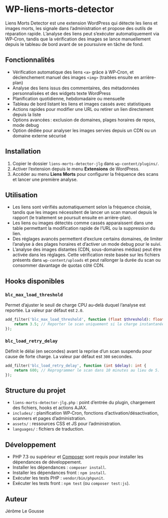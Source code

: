 # WP-liens-morts-detector

Liens Morts Detector est une extension WordPress qui détecte les liens et images morts, les signale dans l’administration et propose des outils de réparation rapide. L’analyse des liens peut s’exécuter automatiquement via WP‑Cron, tandis que la vérification des images se lance manuellement depuis le tableau de bord avant de se poursuivre en tâche de fond.

## Fonctionnalités
- Vérification automatique des liens `<a>` grâce à WP‑Cron, et déclenchement manuel des images `<img>` (traitées ensuite en arrière-plan)
- Analyse des liens issus des commentaires, des métadonnées personnalisées et des widgets texte WordPress
- Planification quotidienne, hebdomadaire ou mensuelle
- Tableau de bord listant les liens et images cassés avec statistiques
- Actions rapides pour modifier une URL ou retirer un lien directement depuis la liste
- Options avancées : exclusion de domaines, plages horaires de repos, mode debug
- Option dédiée pour analyser les images servies depuis un CDN ou un domaine externe sécurisé

## Installation
1. Copier le dossier `liens-morts-detector-jlg` dans `wp-content/plugins/`.
2. Activer l’extension depuis le menu **Extensions** de WordPress.
3. Accéder au menu **Liens Morts** pour configurer la fréquence des scans et lancer une première analyse.

## Utilisation
- Les liens sont vérifiés automatiquement selon la fréquence choisie, tandis que les images nécessitent de lancer un scan manuel depuis le rapport (le traitement se poursuit ensuite en arrière-plan).
- Les liens ou images détectés comme cassés apparaissent dans une table permettant la modification rapide de l’URL ou la suppression du lien.
- Des réglages avancés permettent d’exclure certains domaines, de limiter l’analyse à des plages horaires et d’activer un mode debug pour le suivi.
- L’analyse des images distantes (CDN, sous-domaines médias) peut être activée dans les réglages. Cette vérification reste basée sur les fichiers présents dans `wp-content/uploads` et peut rallonger la durée du scan ou consommer davantage de quotas côté CDN.

## Hooks disponibles
### `blc_max_load_threshold`
Permet d’ajuster le seuil de charge CPU au‑delà duquel l’analyse est reportée. La valeur par défaut est `2.0`.

```php
add_filter('blc_max_load_threshold', function (float $threshold): float {
    return 3.5; // Reporter le scan uniquement si la charge instantanée dépasse 3.5.
});
```

### `blc_load_retry_delay`
Définit le délai (en secondes) avant la reprise d’un scan suspendu pour cause de forte charge. La valeur par défaut est `300` secondes.

```php
add_filter('blc_load_retry_delay', function (int $delay): int {
    return 600; // Reprogrammer le scan dans 10 minutes au lieu de 5.
});
```

## Structure du projet
- `liens-morts-detector-jlg.php` : point d’entrée du plugin, chargement des fichiers, hooks et actions AJAX.
- `includes/` : planification WP‑Cron, fonctions d’activation/désactivation, scanners et pages d’administration.
- `assets/` : ressources CSS et JS pour l’administration.
- `languages/` : fichiers de traduction.

## Développement
- PHP 7.3 ou supérieur et [Composer](https://getcomposer.org/) sont requis pour installer les dépendances de développement.
- Installer les dépendances : `composer install`.
- Installer les dépendances front : `npm install`.
- Exécuter les tests PHP : `vendor/bin/phpunit`.
- Exécuter les tests front : `npm test` (ou `composer test:js`).

## Auteur
Jérôme Le Gousse
